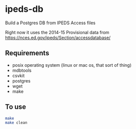 # ipeds-db
Build a Postgres DB from IPEDS Access files

Right now it uses the 2014-15 Provisional data from https://nces.ed.gov/ipeds/Section/accessdatabase/

## Requirements
* posix operating system (linux or mac os, that sort of thing)
* mdbtools
* csvkit
* postgres
* wget
* make

## To use

```bash
make
make clean
```
